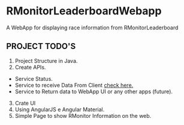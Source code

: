 # RMonitorLeaderboardWebapp
A WebApp for displaying race information from RMonitorLeaderboard

PROJECT TODO'S
------------------------
1. Project Structure in Java.
2. Create APIs.
  * Service Status.
  * Service to receive Data From Client <a href="https://github.com/dcbasso/RMonitorLeaderboard">check here.</a>
  * Service to Return data to WebApp UI or any other apps (future).
3. Crate UI
4. Using AngularJS e Angular Material.
5. Simple Page to show RMonitor Information on the web.
